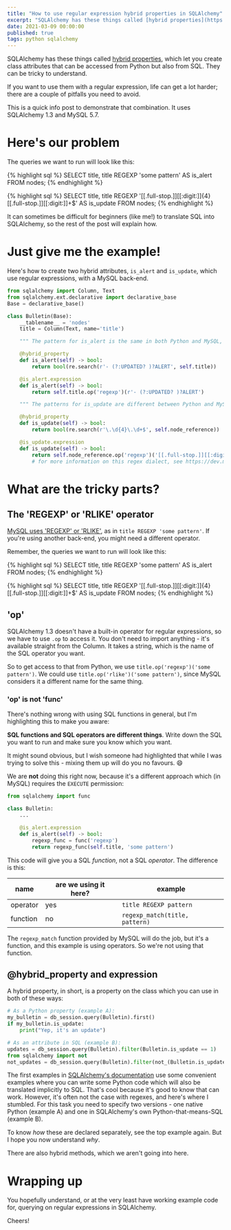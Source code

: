 ```yaml
---
title: "How to use regular expression hybrid properties in SQLAlchemy"
excerpt: "SQLAlchemy has these things called [hybrid properties](https://docs.sqlalchemy.org/en/13/orm/extensions/hybrid.html), which let you create class attributes that can be accessed from Python but also from SQL. They can be tricky to understand."
date: 2021-03-09 00:00:00
published: true
tags: python sqlalchemy
---
```


SQLAlchemy has these things called [hybrid properties](https://docs.sqlalchemy.org/en/13/orm/extensions/hybrid.html), which let you create class attributes that can be accessed from Python but also from SQL. They can be tricky to understand.

If you want to use them with a regular expression, life can get a lot harder; there are a couple of pitfalls you need to avoid.

This is a quick info post to demonstrate that combination. It uses SQLAlchemy 1.3 and MySQL 5.7.

# Here's our problem

The queries we want to run will look like this:

{% highlight sql %}
SELECT title,
title REGEXP 'some pattern' AS is_alert
FROM nodes;
{% endhighlight %}

{% highlight sql %}
SELECT title,
title REGEXP '[[.full-stop.]][[:digit:]]{4}[[.full-stop.]][[:digit:]]+$' AS is_update
FROM nodes;
{% endhighlight %}

It can sometimes be difficult for beginners (like me!) to translate SQL into SQLAlchemy, so the rest of the post will explain how.


# Just give me the example!

Here's how to create two hybrid attributes, `is_alert` and `is_update`, which use regular expressions, with a MySQL back-end.

```python
from sqlalchemy import Column, Text
from sqlalchemy.ext.declarative import declarative_base
Base = declarative_base()

class Bulletin(Base):
    __tablename__ = 'nodes'
    title = Column(Text, name='title')

    """ The pattern for is_alert is the same in both Python and MySQL, so could be a class constant """

    @hybrid_property
    def is_alert(self) -> bool:
        return bool(re.search(r'- (?:UPDATED? )?ALERT', self.title))

    @is_alert.expression
    def is_alert(self) -> bool:
        return self.title.op('regexp')(r'- (?:UPDATED? )?ALERT')

    """ The patterns for is_update are different between Python and MySQL as they use different regex dialects """

    @hybrid_property
    def is_update(self) -> bool:
        return bool(re.search(r'\.\d{4}\.\d+$', self.node_reference))

    @is_update.expression
    def is_update(self) -> bool:
        return self.node_reference.op('regexp')('[[.full-stop.]][[:digit:]]{4}[[.full-stop.]][[:digit:]]+$')
        # for more information on this regex dialect, see https://dev.mysql.com/doc/refman/5.7/en/regexp.html
```

# What are the tricky parts?

## The 'REGEXP' or 'RLIKE' operator

[MySQL uses 'REGEXP' or 'RLIKE'](https://dev.mysql.com/doc/refman/5.7/en/regexp.html), as in `title REGEXP 'some pattern'`. If you're using another back-end, you might need a different operator.

Remember, the queries we want to run will look like this:

{% highlight sql %}
SELECT title,
title REGEXP 'some pattern' AS is_alert
FROM nodes;
{% endhighlight %}

{% highlight sql %}
SELECT title,
title REGEXP '[[.full-stop.]][[:digit:]]{4}[[.full-stop.]][[:digit:]]+$' AS is_update
FROM nodes;
{% endhighlight %}

## 'op'

SQLAlchemy 1.3 doesn't have a built-in operator for regular expressions, so we have to use `.op` to access it. You don't need to import anything - it's available straight from the Column. It takes a string, which is the name of the SQL operator you want.

So to get access to that from Python, we use `title.op('regexp')('some pattern')`. We could use `title.op('rlike')('some pattern')`, since MySQL considers it a different name for the same thing.

### 'op' is not 'func'

There's nothing wrong with using SQL functions in general, but I'm highlighting this to make you aware:

**SQL functions and SQL operators are different things**. Write down the SQL you want to run and make sure you know which you want.

It might sound obvious, but I wish someone had highlighted that while I was trying to solve this - mixing them up will do you no favours. 😄

We are **not** doing this right now, because it's a different approach which (in MySQL) requires the `EXECUTE` permission:

```python
from sqlalchemy import func

class Bulletin:
    ...

    @is_alert.expression
    def is_alert(self) -> bool:
        regexp_func = func('regexp')
        return regexp_func(self.title, 'some pattern')

```

This code will give you a SQL _function_, not a SQL _operator_. The difference is this:

| name | are we using it here? | example |
|-|-----------------------|---------|
| operator | yes | `title REGEXP pattern` |
| function | no  | `regexp_match(title, pattern)` |

The `regexp_match` function provided by MySQL will do the job, but it's a function, and this example is using operators. So we're not using that function.


## @hybrid_property and expression

A hybrid property, in short, is a property on the class which you can use in both of these ways:

```python
# As a Python property (example A):
my_bulletin = db_session.query(Bulletin).first()
if my_bulletin.is_update:
    print("Yep, it's an update")

# As an attribute in SQL (example B):
updates = db_session.query(Bulletin).filter(Bulletin.is_update == 1)
from sqlalchemy import not
not_updates = db_session.query(Bulletin).filter(not_(Bulletin.is_update))
```

The first examples in [SQLAlchemy's documentation](https://docs.sqlalchemy.org/en/13/orm/extensions/hybrid.html) use some convenient examples where you can write some Python code which will also be translated implicitly to SQL. That's cool because it's good to know that can work. However, it's often not the case with regexes, and here's where I stumbled. For this task you need to specify two versions - one native Python (example A) and one in SQLAlchemy's own Python-that-means-SQL (example B).

To know _how_ these are declared separately, see the top example again. But I hope you now understand _why_.

There are also hybrid methods, which we aren't going into here.


# Wrapping up

You hopefully understand, or at the very least have working example code for, querying on regular expressions in SQLAlchemy.

Cheers!
